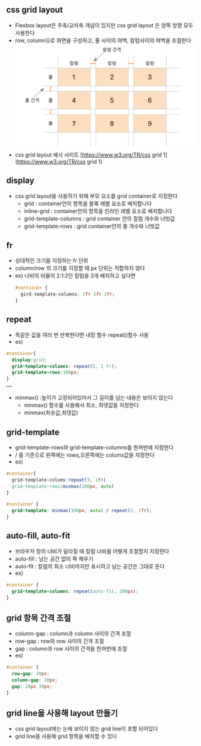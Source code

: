 ## css grid layout

- Flexbox layout은 주축/교차축 개념이 있지만 css grid layout 은 양쪽 방향 모두 사용한다
- row, column으로 화면을 구성하고, 줄 사이의 여백, 칼럼사이의 여백을 조절한다  
  <img src="../image/gridlay.png" alt="grid layout img">
- css grid layout 예시 사이트 [https://www.w3.org/TR/css grid 1](https://www.w3.org/TR/css grid 1)

## display

- css grid layout을 사용하기 위해 부모 요소를 grid container로 지정한다
  - grid : container안의 항목을 블록 레벨 요소로 배치합니다
  - inline-grid : container안의 항목을 인라인 레벨 요소로 배치합니다
  - grid-template-columns : grid container 안의 칼럼 개수와 너빗값
  - grid-template-rows : grid container안의 줄 개수와 너빗값

## fr

- 상대적인 크기를 지정하는 fr 단위
- column/row 의 크기를 지정할 때 px 단위는 적합하지 않다
- ex) 너비의 비율이 2:1:2인 칼럼을 3개 배치하고 싶다면
  ```css
  #container {
    gird-template-columns: 2fr 1fr 2fr;
  }
  ```

## repeat

- 똑같은 값을 여러 번 반복한다면 내장 함수 repeat()함수 사용
- ex)

```css
#container{
  display:grid;
  grid-template-columns: repeat(5, 1 fr);
  grid-template-rows:100px;
}
……
```

- minmax() :높이가 고정되어있어서 그 길이를 넘는 내용은 보이지 않는다
  - minmax() 함수를 사용해서 최소, 최댓값을 지정한다
  - minmax(최솟값,최댓값)

## grid-template

- grid-template-rows와 grid-template-columns를 한꺼번에 지정한다
- / 를 기준으로 왼쪽에는 rows,오른쪽에는 colums값을 지정한다
- ex)

```css
#container{
  grid-template-colums:repeat(3, 1fr)
  grid-template-rows:minmax(100px, auto)
}
```

```css
#container {
  grid-template: minmax(100px, auto) / repeat(3, 1fr);
}
```

## auto-fill, auto-fit

- 브라우저 창의 너비가 달라질 때 칼럼 너비를 어떻게 조절할지 지정한다
- auto-fill : 남는 공간 없이 꽉 채우기
- auto-fit : 칼럼의 최소 너비까지만 표시하고 남는 공간은 그대로 둔다
- ex)

```css
#container {
  grid-template-columns: repeat(auto-fit, 200px);
}
```

## grid 항목 간격 조절

- column-gap : column과 column 사이의 간격 조절
- row-gap : row와 row 사이의 간격 조절
- gap : column과 row 사이의 간격을 한꺼번에 조절
- ex)

```css
#container {
  row-gap: 20px;
  column-gap: 30px;
  gap: 20px 30px;
}
```

## grid line을 사용해 layout 만들기

- css grid layout에는 눈에 보이지 않는 grid line이 포함 되어있다
- grid line을 사용해 grid 항목을 배치할 수 있다
